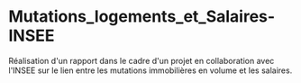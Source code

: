 # Mutations_logements_et_Salaires-INSEE
Réalisation d'un rapport dans le cadre d'un projet en collaboration avec l'INSEE sur le lien entre les mutations immobilières en volume et les salaires.
